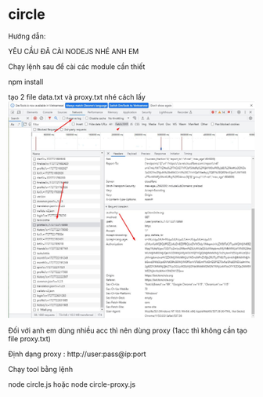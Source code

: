 # circle
Hướng dẫn: 

YÊU CẦU ĐÃ CÀI NODEJS NHÉ ANH EM

Chạy lệnh sau để cài các module cần thiết

npm install

tạo 2 file data.txt và proxy.txt nhé
cách lấy 
![alt](https://github.com/xedap452/circle/blob/main/photo_6330262060767755034_y.jpg)

Đối với anh em dùng nhiều acc thì nên dùng proxy (1acc thì không cần tạo file proxy.txt)

Định dạng proxy : http://user:pass@ip:port

Chạy tool bằng lệnh

node circle.js hoặc node circle-proxy.js
